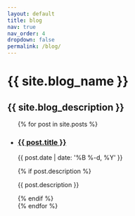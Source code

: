 ```yaml
---
layout: default
title: blog
nav: true
nav_order: 4
dropdown: false
permalink: /blog/
---
```


<div class="post">
  <div class="header-bar">
    <h1>{{ site.blog_name }}</h1>
    <h2>{{ site.blog_description }}</h2>
  </div>

  <ul class="post-list">
    {% for post in site.posts %}
      <li>
        <h3><a class="post-title" href="{{ post.url | prepend: site.baseurl }}">{{ post.title }}</a></h3>
        <p class="post-meta">{{ post.date | date: '%B %-d, %Y' }}</p>
        {% if post.description %}
          <p>{{ post.description }}</p>
        {% endif %}
      </li>
    {% endfor %}
  </ul>
</div> 